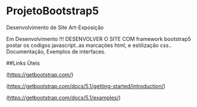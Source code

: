 # ProjetoBootstrap5
Desenvolvimento de Site Art-Exposição

Em Desenvolvimento !!!
DESENVOLVER O SITE COM framework bootstrap5
postar os codigos javascript..as marcações html, e estilização css..
Documentação, Exemplos de interfaces.

##Links Úteis 

(https://getbootstrap.com/)

(https://getbootstrap.com/docs/5.1/getting-started/introduction/)

(https://getbootstrap.com/docs/5.1/examples/)
